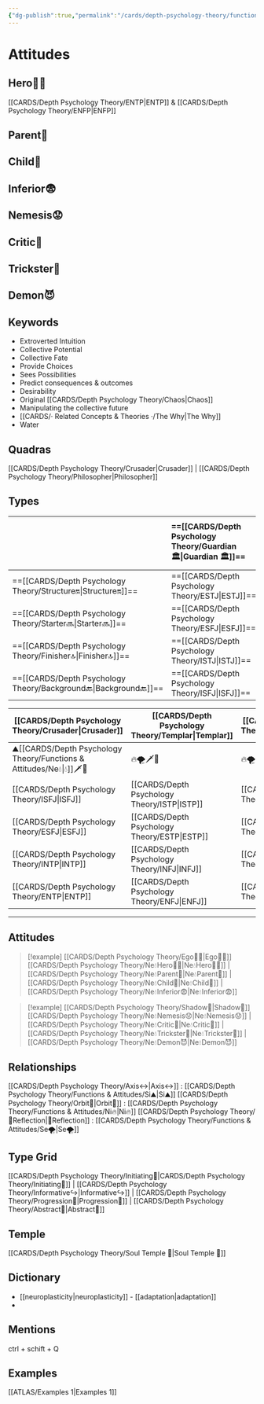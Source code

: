 ```yaml
---
{"dg-publish":true,"permalink":"/cards/depth-psychology-theory/functions-and-attitudes/ne/","created":"2022-12-27T21:20:33.776+01:00","updated":"2023-04-25T11:19:51.094+02:00"}
---
```



# Attitudes 

## Hero🦸‍♂️ 
[[CARDS/Depth Psychology Theory/ENTP\|ENTP]] & [[CARDS/Depth Psychology Theory/ENFP\|ENFP]] 

## Parent🤨 
## Child👼 
## Inferior😨
## Nemesis😟
## Critic🤔
## Trickster🤡
## Demon😈

## Keywords 
- Extroverted Intuition
- Collective Potential
- Collective Fate
- Provide Choices 
- Sees Possibilities 
- Predict consequences & outcomes 
- Desirability
- Original [[CARDS/Depth Psychology Theory/Chaos\|Chaos]]
- Manipulating the collective future 
- [[CARDS/· Related Concepts & Theories ·/The Why\|The Why]]
- Water

## Quadras
[[CARDS/Depth Psychology Theory/Crusader\|Crusader]] | [[CARDS/Depth Psychology Theory/Philosopher\|Philosopher]] 

## Types 
|            | ==[[CARDS/Depth Psychology Theory/Guardian 🏛️\|Guardian 🏛️]]== | [[CARDS/Depth Psychology Theory/Artisan 🧰\|Artisan 🧰]] | ==[[CARDS/Depth Psychology Theory/Future-Thinker 🔮\|Future-Thinker 🔮]]== | ==[[CARDS/Depth Psychology Theory/Idealist🦄\|Idealist🦄]]== |
|:---------- |:-------- |:------- |:------------ |:-------- |
| ==[[CARDS/Depth Psychology Theory/Structure🔛\|Structure🔛]]== | ==[[CARDS/Depth Psychology Theory/ESTJ\|ESTJ]]==     | [[CARDS/Depth Psychology Theory/ESTP\|ESTP]]    | [[CARDS/Depth Psychology Theory/ENTJ\|ENTJ]]         | [[CARDS/Depth Psychology Theory/ENFJ\|ENFJ]]     |
| ==[[CARDS/Depth Psychology Theory/Starter🔜\|Starter🔜]]==    | ==[[CARDS/Depth Psychology Theory/ESFJ\|ESFJ]]==     | [[CARDS/Depth Psychology Theory/ESFP\|ESFP]]    | ==[[CARDS/Depth Psychology Theory/ENTP\|ENTP]]==         | ==[[CARDS/Depth Psychology Theory/ENFP\|ENFP]]==     |
| ==[[CARDS/Depth Psychology Theory/Finisher🔝\|Finisher🔝]]==   | ==[[CARDS/Depth Psychology Theory/ISTJ\|ISTJ]]==     | [[CARDS/Depth Psychology Theory/ISTP\|ISTP]]  | [[CARDS/Depth Psychology Theory/INTJ\|INTJ]]         | [[CARDS/Depth Psychology Theory/INFJ\|INFJ]] |
| ==[[CARDS/Depth Psychology Theory/Background🔙\|Background🔙]]== | ==[[CARDS/Depth Psychology Theory/ISFJ\|ISFJ]]==     | [[CARDS/Depth Psychology Theory/ISFP\|ISFP]]    | ==[[CARDS/Depth Psychology Theory/INTP\|INTP]]==         | ==[[CARDS/Depth Psychology Theory/INFP\|INFP]]==     |      

| [[CARDS/Depth Psychology Theory/Crusader\|Crusader]] | [[CARDS/Depth Psychology Theory/Templar\|Templar]] | [[CARDS/Depth Psychology Theory/Wayfarer\|Wayfarer]] | [[CARDS/Depth Psychology Theory/Philosopher\|Philosopher]] |
| ------------ | ----------- | ------------ | --------------- |
| ⛰️[[CARDS/Depth Psychology Theory/Functions & Attitudes/Ne💧\|💧]]🗡️💉     | 🔥🌪️🗡️💉    | 🔥🌪️🔱🏹     | ⛰️💧🔱🏹   |
| [[CARDS/Depth Psychology Theory/ISFJ\|ISFJ]]     | [[CARDS/Depth Psychology Theory/ISTP\|ISTP]]    | [[CARDS/Depth Psychology Theory/ISFP\|ISFP]]     | [[CARDS/Depth Psychology Theory/ISTJ\|ISTJ]]        |
| [[CARDS/Depth Psychology Theory/ESFJ\|ESFJ]]     | [[CARDS/Depth Psychology Theory/ESTP\|ESTP]]    | [[CARDS/Depth Psychology Theory/ESFP\|ESFP]]     | [[CARDS/Depth Psychology Theory/ESTJ\|ESTJ]]        |
| [[CARDS/Depth Psychology Theory/INTP\|INTP]]     | [[CARDS/Depth Psychology Theory/INFJ\|INFJ]]    | [[CARDS/Depth Psychology Theory/INTJ\|INTJ]]     | [[CARDS/Depth Psychology Theory/INFP\|INFP]]        |
| [[CARDS/Depth Psychology Theory/ENTP\|ENTP]]     | [[CARDS/Depth Psychology Theory/ENFJ\|ENFJ]]    | [[CARDS/Depth Psychology Theory/ENTJ\|ENTJ]]     | [[CARDS/Depth Psychology Theory/ENFP\|ENFP]]        |

---

## Attitudes
> [!example] [[CARDS/Depth Psychology Theory/Ego🙋‍♂️\|Ego🙋‍♂️]]
[[CARDS/Depth Psychology Theory/Ne💧Hero🦸‍♂️\|Ne💧Hero🦸‍♂️]] | [[CARDS/Depth Psychology Theory/Ne💧Parent🤨\|Ne💧Parent🤨]] | [[CARDS/Depth Psychology Theory/Ne💧Child👼\|Ne💧Child👼]] | [[CARDS/Depth Psychology Theory/Ne💧Inferior😨\|Ne💧Inferior😨]]

> [!example] [[CARDS/Depth Psychology Theory/Shadow👤\|Shadow👤]] 
[[CARDS/Depth Psychology Theory/Ne💧Nemesis😟\|Ne💧Nemesis😟]] | [[CARDS/Depth Psychology Theory/Ne💧Critic🤔\|Ne💧Critic🤔]] | [[CARDS/Depth Psychology Theory/Ne💧Trickster🤡\|Ne💧Trickster🤡]] | [[CARDS/Depth Psychology Theory/Ne💧Demon😈\|Ne💧Demon😈]]

## Relationships 
[[CARDS/Depth Psychology Theory/Axis↔️\|Axis↔️]] : [[CARDS/Depth Psychology Theory/Functions & Attitudes/Si⛰️\|Si⛰️]]
[[CARDS/Depth Psychology Theory/Orbit💫\|Orbit💫]] : [[CARDS/Depth Psychology Theory/Functions & Attitudes/Ni🔥\|Ni🔥]]
[[CARDS/Depth Psychology Theory/🔀Reflection\|🔀Reflection]]  : [[CARDS/Depth Psychology Theory/Functions & Attitudes/Se🌪️\|Se🌪️]]

## Type Grid 
[[CARDS/Depth Psychology Theory/Initiating👋\|CARDS/Depth Psychology Theory/Initiating👋]] | [[CARDS/Depth Psychology Theory/Informative↪️\|Informative↪️]] | [[CARDS/Depth Psychology Theory/Progression🏃\|Progression🏃]] | [[CARDS/Depth Psychology Theory/Abstract🧲\|Abstract🧲]] 

## Temple 
[[CARDS/Depth Psychology Theory/Soul Temple 👥\|Soul Temple 👥]]

## Dictionary
- [[neuroplasticity\|neuroplasticity]] - [[adaptation\|adaptation]]
- 

## Mentions 
ctrl + schift + Q

## Examples 
[[ATLAS/Examples 1\|Examples 1]] 
